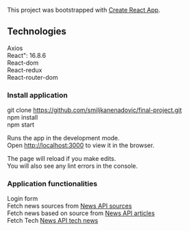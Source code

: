 This project was bootstrapped with [Create React App](https://github.com/facebook/create-react-app).

## Technologies
Axios <br>
React": 16.8.6<br>
React-dom <br>
React-redux<br>
React-router-dom  <br>

### Install application
git clone https://github.com/smiljkanenadovic/final-project.git<br>
npm install <br>
npm start<br>

Runs the app in the development mode.<br>
Open [http://localhost:3000](http://localhost:3000) to view it in the browser.

The page will reload if you make edits.<br>
You will also see any lint errors in the console.
    
###  Application functionalities
Login form<br>
Fetch news sources from [News API sources](http://newsapi.org/v1/sources)<br>
Fetch news based on source from  [News API articles](http://newsapi.org/v1/articles)<br>
Fetch Tech [News API tech news](http://newsapi.org/v1/articles)<br>



